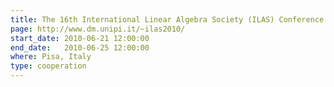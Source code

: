 ```yaml
---
title: The 16th International Linear Algebra Society (ILAS) Conference
page: http://www.dm.unipi.it/~ilas2010/
start_date: 2010-06-21 12:00:00
end_date:   2010-06-25 12:00:00
where: Pisa, Italy
type: cooperation
---
```


